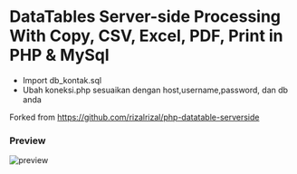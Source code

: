 # DataTables Server-side Processing With Copy, CSV, Excel, PDF, Print in PHP & MySql

- Import db_kontak.sql
- Ubah koneksi.php sesuaikan dengan host,username,password, dan db anda

Forked from https://github.com/rizalrizal/php-datatable-serverside

### Preview

![preview](https://github.com/ifirdausku/php-datatable-serverside/blob/master/preview.png?raw=true "preview")
